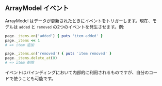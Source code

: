 ## ArrayModel イベント

ArrayModel はデータが更新されたときにイベントをトリガーします。現在、モデルは ```added``` と ```removed``` の2つのイベントを発生させます。例:

```ruby
page._items.on('added') { puts 'item added' }
page._items << 1
# => item 追加

page._items.on('removed') { puts 'item removed' }
page._items.delete_at(0)
# => item 削除
```

イベントはバインディングにおいて内部的に利用されるものですが、自分のコードで使うことも可能です。
